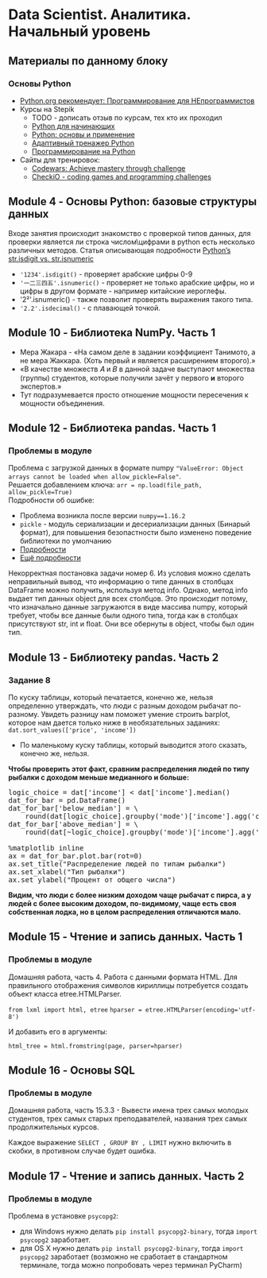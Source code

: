 # Data Scientist. Аналитика. Начальный уровень
## Материалы по данному блоку
### Основы Python
* [Python.org рекомендует: Программирование для НЕпрограммистов](https://m.habr.com/ru/company/skillfactory/blog/480898/)
* Курсы на Stepik
  * TODO - дописать отзыв по курсам, тех кто их проходил
  * [Python для начинающих](https://stepik.org/course/58852/promo)
  * [Python: основы и применение](https://stepik.org/course/512/promo)
  * [Адаптивный тренажер Python](https://stepik.org/course/431/promo)
  * [Программирование на Python](https://stepik.org/course/67/promo)
* Сайты для тренировок:
  * [Codewars: Achieve mastery through challenge](https://www.codewars.com/)
  * [CheckiO - coding games and programming challenges](https://checkio.org/)


## Module 4 - Основы Python: базовые структуры данных
Входе занятия происходит знакомство с проверкой типов данных, для проверки является ли строка числом\цифрами в python есть несколько различных методов. Статья описывающая подробности [Python’s str.isdigit vs. str.isnumeric](https://lerner.co.il/2019/02/17/pythons-str-isdigit-vs-str-isnumeric/)
  * `'1234'.isdigit()` - проверяет арабские цифры 0-9
  * `'一二三四五'.isnumeric()` - проверяет не только арабские цифры, но и цифры в другом формате - например китайские иероглефы.
  * '2²'.isnumeric() - также позволит проверять выражения такого типа.
  * `'2.2'.isdecimal()` - с плавающей точкой.

## Module 10 - Библиотека NumPy. Часть 1
* Мера Жакара - «На самом деле в задании коэффициент Танимото, а не мера Жаккара. (Хоть первый и является расширением второго).»
* «В качестве множеств 𝐴 и 𝐵 в данной задаче выступают множества (группы) студентов, которые получили зачёт у первого **и** второго экспертов.»
* Тут подразумевается просто отношение мощности пересечения к мощности объединения.

## Module 12 - Библиотека pandas. Часть 1

### Проблемы в модуле
Проблема с загрузкой данных в формате numpy `"ValueError: Object arrays cannot be loaded when allow_pickle=False"`.  
Решается добавлением ключа: `arr = np.load(file_path, allow_pickle=True)`  
Подробности об ошибке:
* Проблема возникла после версии `numpy==1.16.2`
* `pickle` - модуль сериализации и десериализации данных (Бинарый формат), для повышения безопастности было изменено поведение библиотеки по умолчанию
* [Подробности](https://stackoverflow.com/questions/55824625/how-to-fix-object-arrays-cannot-be-loaded-when-allow-pickle-false-in-the-sketc)
* [Ещё подробности](https://github.com/tensorflow/tensorflow/commit/79a8d5cdad942b9853aa70b59441983b42a8aeb3#diff-b0a029ad68170f59173eb2f6660cd8e0)

Некорректная постановка задачи номер 6. Из условия можно сделать неправильный вывод, что информацию о типе данных в столбцах DataFrame можно получить, используя метод info. Однако, метод info выдает тип данных object для всех столбцов. Это происходит потому, что изначально данные загружаются в виде массива numpy, который требует, чтобы все данные были одного типа, тогда как в столбцах присутствуют str, int и float. Они все обернуты в object, чтобы был один тип.

## Module 13 - Библиотеку pandas. Часть 2

### Задание 8

По куску таблицы, который печатается, конечно же, нельзя определенно утверждать, что люди с разным доходом рыбачат по-разному. Увидеть разницу нам поможет умение строить barplot, которое нам дается только ниже в необязательных заданиях: `dat.sort_values(['price', 'income'])`
* По маленькому куску таблицы, который выводится этого сказать, конечно же, нельзя.  
  
**Чтобы проверить этот факт, сравним распределения людей по типу рыбалки с доходом меньше медианного и больше:**
<pre>
logic_choice = dat['income'] < dat['income'].median()
dat_for_bar = pd.DataFrame()
dat_for_bar['below_median'] = \
    round(dat[logic_choice].groupby('mode')['income'].agg('count') / logic_choice.sum() * 100)
dat_for_bar['above_median'] = \
    round(dat[~logic_choice].groupby('mode')['income'].agg('count') / (~logic_choice).sum() * 100)

%matplotlib inline
ax = dat_for_bar.plot.bar(rot=0)
ax.set_title("Распределение людей по типам рыбалки")
ax.set_xlabel("Тип рыбалки")
ax.set_ylabel("Процент от общего числа")
</pre>
**Видим, что люди с более низким доходом чаще рыбачат с пирса, а у людей с более высоким доходом, по-видимому, чаще есть своя собственная лодка, но в целом распределения отличаются мало.**


## Module 15 - Чтение и запись данных. Часть 1

### Проблемы в модуле

Домашняя работа, часть 4. Работа с данными формата HTML.
Для правильного отображения символов кириллицы потребуется создать объект класса etree.HTMLParser.

`from lxml import html, etree`
`hparser = etree.HTMLParser(encoding='utf-8')`

И добавить его в аргументы:

`html_tree = html.fromstring(page, parser=hparser)`

## Module 16 - Основы SQL

### Проблемы в модуле

Домашняя работа, часть 15.3.3 - Вывести имена трех самых молодых студентов, трех самых старых преподавателей, названия трех самых продолжительных курсов.

Каждое выражение `SELECT , GROUP BY , LIMIT` нужно включить в скобки, в противном случае будет ошибка.

## Module 17 - Чтение и запись данных. Часть 2

### Проблемы в модуле
Проблема в установке `psycopg2`: 
* для Windows нужно делать `pip install psycopg2-binary`, тогда `import psycopg2` заработает.
* для OS X нужно делать `pip install psycopg2-binary`, тогда `import psycopg2` заработает (возможно не сработает в стандартном терминале, тогда можно попробовать через терминал PyCharm)
